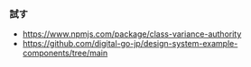 ### 試す

- https://www.npmjs.com/package/class-variance-authority
- https://github.com/digital-go-jp/design-system-example-components/tree/main
